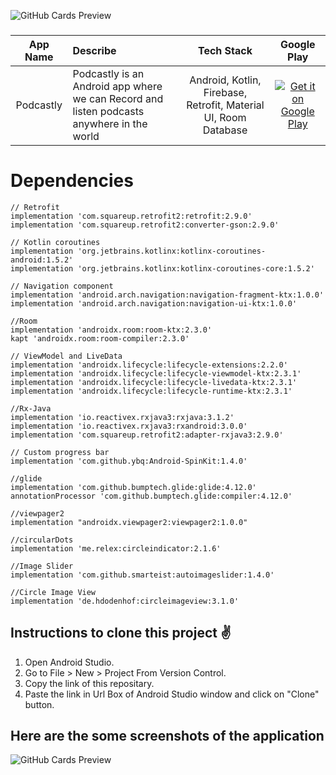 ![GitHub Cards Preview](https://firebasestorage.googleapis.com/v0/b/snapchat-f2264.appspot.com/o/Main_Point%5B1%5D.png?alt=media&token=60a0bff3-82f7-4ec8-8571-ca6a3a297dcb)

###  
App Name                   | Describe                  | Tech Stack             | Google Play 
:------------------------: | :------------------------ | :------------------------: | :------------------------: 
Podcastly | Podcastly is an Android app where we can Record and listen podcasts anywhere in the world | Android, Kotlin, Firebase, Retrofit, Material UI, Room Database | [![Get it on Google Play](https://i.imgur.com/T9HnFlW.png)](https://play.google.com/store/apps/details?id=com.pns.podcastly)

# Dependencies 

    // Retrofit
    implementation 'com.squareup.retrofit2:retrofit:2.9.0'
    implementation 'com.squareup.retrofit2:converter-gson:2.9.0'

    // Kotlin coroutines
    implementation 'org.jetbrains.kotlinx:kotlinx-coroutines-android:1.5.2'
    implementation 'org.jetbrains.kotlinx:kotlinx-coroutines-core:1.5.2'

    // Navigation component
    implementation 'android.arch.navigation:navigation-fragment-ktx:1.0.0'
    implementation 'android.arch.navigation:navigation-ui-ktx:1.0.0'

    //Room
    implementation 'androidx.room:room-ktx:2.3.0'
    kapt 'androidx.room:room-compiler:2.3.0'

    // ViewModel and LiveData
    implementation 'androidx.lifecycle:lifecycle-extensions:2.2.0'
    implementation 'androidx.lifecycle:lifecycle-viewmodel-ktx:2.3.1'
    implementation 'androidx.lifecycle:lifecycle-livedata-ktx:2.3.1'
    implementation 'androidx.lifecycle:lifecycle-runtime-ktx:2.3.1'

    //Rx-Java
    implementation 'io.reactivex.rxjava3:rxjava:3.1.2'
    implementation 'io.reactivex.rxjava3:rxandroid:3.0.0'
    implementation 'com.squareup.retrofit2:adapter-rxjava3:2.9.0'

    // Custom progress bar
    implementation 'com.github.ybq:Android-SpinKit:1.4.0'

    //glide
    implementation 'com.github.bumptech.glide:glide:4.12.0'
    annotationProcessor 'com.github.bumptech.glide:compiler:4.12.0'

    //viewpager2
    implementation "androidx.viewpager2:viewpager2:1.0.0"

    //circularDots
    implementation 'me.relex:circleindicator:2.1.6'

    //Image Slider
    implementation 'com.github.smarteist:autoimageslider:1.4.0'

    //Circle Image View
    implementation 'de.hdodenhof:circleimageview:3.1.0'

## Instructions to clone this project ✌
1. Open Android Studio.
2. Go to File > New > Project From Version Control.
3. Copy the link of this repositary.
4. Paste the link in Url Box of Android Studio window and click on "Clone" button.

## Here are the some screenshots of the application

![GitHub Cards Preview](https://firebasestorage.googleapis.com/v0/b/snapchat-f2264.appspot.com/o/Untitled%20design%20(13).png?alt=media&token=7d66dc41-e015-47c9-9cb1-b77908b8590f)

